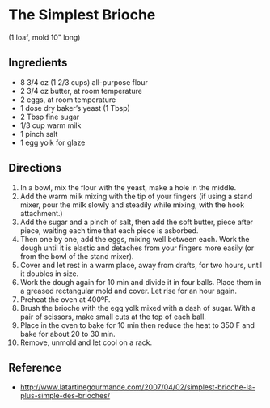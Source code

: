 # The Simplest Brioche
(1 loaf, mold 10" long)

## Ingredients
* 8 3/4 oz (1 2/3 cups) all-purpose flour
* 2 3/4 oz butter, at room temperature
* 2 eggs, at room temperature
* 1 dose dry baker’s yeast (1 Tbsp)
* 2 Tbsp fine sugar
* 1/3 cup warm milk
* 1 pinch salt
* 1 egg yolk for glaze

## Directions
1.  In a bowl, mix the flour with the yeast, make a hole in the middle.
2.  Add the warm milk mixing with the tip of your fingers (if using a stand mixer, pour the milk slowly and steadily while mixing, with the hook attachment.)
3.  Add the sugar and a pinch of salt, then add the soft butter, piece after piece, waiting each time that each piece is asborbed.
4.  Then one by one, add the eggs, mixing well between each. Work the dough until it is elastic and detaches from your fingers more easily (or from the bowl of the stand mixer).
5.  Cover and let rest in a warm place, away from drafts, for two hours, until it doubles in size.
6.  Work the dough again for 10 min and divide it in four balls. Place them in a greased rectangular mold and cover. Let rise for an hour again.
7.  Preheat the oven at 400ºF.
8.  Brush the brioche with the egg yolk mixed with a dash of sugar. With a pair of scissors, make small cuts at the top of each ball.
9.  Place in the oven to bake for 10 min then reduce the heat to 350 F and bake for about 20 to 30 min.
10.  Remove, unmold and let cool on a rack.

## Reference
* <http://www.latartinegourmande.com/2007/04/02/simplest-brioche-la-plus-simple-des-brioches/>
